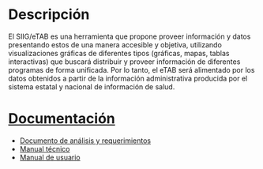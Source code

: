 # Descripción
El SIIG/eTAB es una herramienta que propone proveer información y datos presentando 
estos de una manera accesible y objetiva, utilizando 
visualizaciones gráficas de diferentes tipos (gráficas, mapas, tablas interactivas) 
que buscará distribuir y proveer información de diferentes programas de forma 
unificada. Por lo tanto, el eTAB será alimentado por los datos obtenidos a 
partir de la información administrativa producida por el sistema estatal y 
nacional de información de salud.


# [Documentación](https://github.com/rigosv/SIIG/tree/master/app/Resources/doc)
* [Documento de análisis y requerimientos](https://github.com/rigosv/SIIG/blob/master/app/Resources/doc/analisis-y-requerimientos/Output/print/book.pdf?raw=true)
* [Manual técnico](https://github.com/rigosv/SIIG/tree/master/app/Resources/doc/manual-tecnico/Output/print/book.pdf?raw=true)
* [Manual de usuario](https://github.com/rigosv/SIIG/tree/master/app/Resources/doc/manual-de-usuario/Output/print/book.pdf?raw=true)